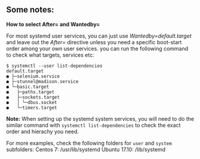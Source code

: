 ## Some notes:

**How to select After= and Wantedby=**

For most systemd user services, you can just use *Wantedby=default.target* and leave out the *After=* directive unless you need a specific boot-start order among your own user services. you can run the following command to check what targets, services etc: 

```
$ systemctl --user list-dependencies
default.target
● ├─selenium.service
● ├─stunnel@madison.service
● └─basic.target
●   ├─paths.target
●   ├─sockets.target
●   │ └─dbus.socket
●   └─timers.target
```

**__Note:__** When setting up the systemd system services, you will need to do the similar command with `systemctl list-dependencies` to check the exact order and hierachy you need.

For more examples, check the following folders for `user` and `system` subfolders: 
Centos 7: /usr/lib/systemd
Ubuntu 17.10: /lib/systemd


